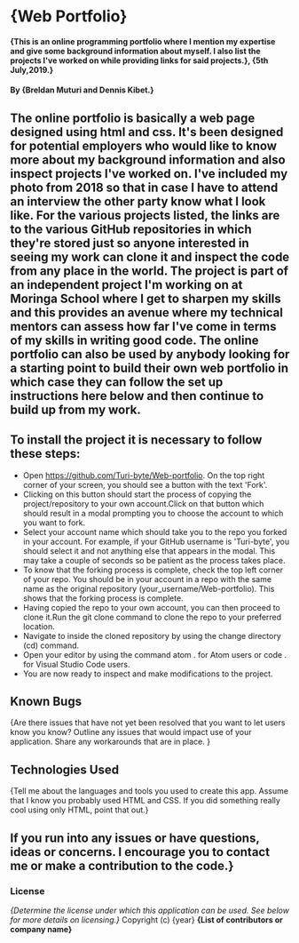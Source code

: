 # {Web Portfolio}
#### {This is an online programming portfolio where I mention my expertise and give some background information about myself. I also list the projects I've worked on while providing links for said projects.}, {5th July,2019.}
#### By **{Breldan Muturi and Dennis Kibet.}**
## The online portfolio is basically a web page designed using html and css. It's been designed for potential employers who would like to know more about my background information and also inspect projects I've worked on. I've included my photo from 2018 so that in case I have to attend an interview the other party know what I look like. For the various projects listed, the links are to the various GitHub repositories in which they're stored just so anyone interested in seeing my work can clone it and inspect the code from any place in the world. The project is part of an independent project I'm working on at Moringa School where I get to sharpen my skills and this provides an avenue where my technical mentors can assess how far I've come in terms of my skills in writing good code. The online portfolio can also be used by anybody looking for a starting point to build their own web portfolio in which case they can follow the set up instructions here below and then continue to build up from my work.
##  To install the project it is necessary to follow these steps:
* Open https://github.com/Turi-byte/Web-portfolio. On the top right corner of your screen, you should see a button with the text 'Fork'. 
* Clicking on this button should start the process of copying the project/repository to your own account.Click on that button which should result in a modal prompting you to choose the account to which you want to fork.
* Select your account name which should take you to the repo you forked in your account. For example, if your GitHub username is 'Turi-byte', you should select it and not anything else that appears in the modal. This may take a couple of seconds so be patient as the process takes place.
* To know that the forking process is complete, check the top left corner of your repo. You should be in your account in a repo with the same name as the original repository (your_username/Web-portfolio). This shows that the forking process is complete.
* Having copied the repo to your own account, you can then proceed to clone it.Run the git clone command to clone the repo to your preferred location.
* Navigate to inside the cloned repository by using the change directory (cd) command.
* Open your editor by using the command atom . for Atom users or code . for Visual Studio Code users.
* You are now ready to inspect and make modifications to the project.
## Known Bugs
{Are there issues that have not yet been resolved that you want to let users know you know? Outline any issues that would impact use of your application. Share any workarounds that are in place. }
## Technologies Used
{Tell me about the languages and tools you used to create this app. Assume that I know you probably used HTML and CSS. If you did something really cool using only HTML, point that out.}
## If you run into any issues or have questions, ideas or concerns. I encourage you to contact me or make a contribution to the code.}

### License
*{Determine the license under which this application can be used.  See below for more details on licensing.}*
Copyright (c) {year} **{List of contributors or company name}**
